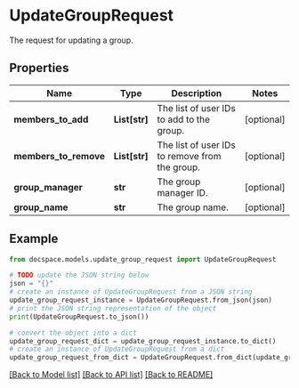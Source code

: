 # UpdateGroupRequest

The request for updating a group.

## Properties

Name | Type | Description | Notes
------------ | ------------- | ------------- | -------------
**members_to_add** | **List[str]** | The list of user IDs to add to the group. | [optional] 
**members_to_remove** | **List[str]** | The list of user IDs to remove from the group. | [optional] 
**group_manager** | **str** | The group manager ID. | [optional] 
**group_name** | **str** | The group name. | [optional] 

## Example

```python
from docspace.models.update_group_request import UpdateGroupRequest

# TODO update the JSON string below
json = "{}"
# create an instance of UpdateGroupRequest from a JSON string
update_group_request_instance = UpdateGroupRequest.from_json(json)
# print the JSON string representation of the object
print(UpdateGroupRequest.to_json())

# convert the object into a dict
update_group_request_dict = update_group_request_instance.to_dict()
# create an instance of UpdateGroupRequest from a dict
update_group_request_from_dict = UpdateGroupRequest.from_dict(update_group_request_dict)
```
[[Back to Model list]](../README.md#documentation-for-models) [[Back to API list]](../README.md#documentation-for-api-endpoints) [[Back to README]](../README.md)


